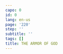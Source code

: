 ```yaml
---
capo: 0
id: 0
lang: en-us
page: '220'
step: ''
subtitle: ''
tags: []
title: THE ARMOR OF GOD
---
```

